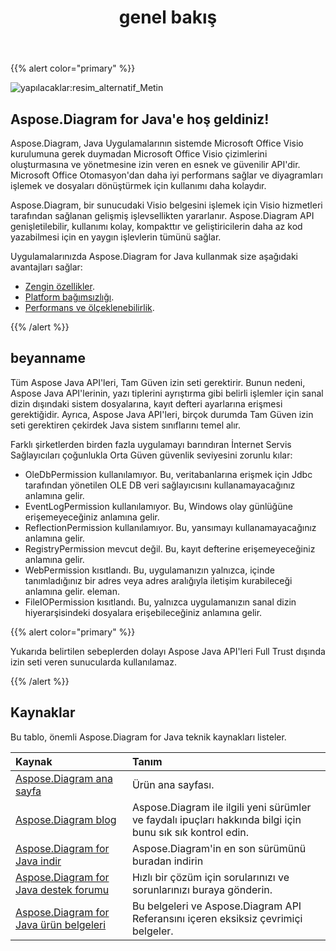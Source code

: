 ﻿---
title: genel bakış
linktitle: genel bakış
type: docs
weight: 10
url: /tr/java/overview/
lastmod: 2022-01-2
description: Visio Diagram Java API'in temel özelliklerine ve desteklenen biçimlerine genel bakış, Java kitaplığının kurulum ve lisanslama kılavuzu.
sitemap:
changefreq: weekl
priority: 0.7
---
{{% alert color="primary" %}} 

![yapılacaklar:resim_alternatif_Metin](product-overview_1.png)
## **Aspose.Diagram for Java'e hoş geldiniz!**
Aspose.Diagram, Java Uygulamalarının sistemde Microsoft Office Visio kurulumuna gerek duymadan Microsoft Office Visio çizimlerini oluşturmasına ve yönetmesine izin veren en esnek ve güvenilir API'dir. Microsoft Office Otomasyon'dan daha iyi performans sağlar ve diyagramları işlemek ve dosyaları dönüştürmek için kullanımı daha kolaydır.

Aspose.Diagram, bir sunucudaki Visio belgesini işlemek için Visio hizmetleri tarafından sağlanan gelişmiş işlevsellikten yararlanır. Aspose.Diagram API genişletilebilir, kullanımı kolay, kompakttır ve geliştiricilerin daha az kod yazabilmesi için en yaygın işlevlerin tümünü sağlar.

Uygulamalarınızda Aspose.Diagram for Java kullanmak size aşağıdaki avantajları sağlar:

- [Zengin özellikler](/diagram/tr/java/product-overview/).
- [Platform bağımsızlığı](/diagram/tr/java/product-overview/).
- [Performans ve ölçeklenebilirlik](/diagram/tr/java/product-overview/).

{{% /alert %}} 
## **beyanname**
Tüm Aspose Java API'leri, Tam Güven izin seti gerektirir. Bunun nedeni, Aspose Java API'lerinin, yazı tiplerini ayrıştırma gibi belirli işlemler için sanal dizin dışındaki sistem dosyalarına, kayıt defteri ayarlarına erişmesi gerektiğidir. Ayrıca, Aspose Java API'leri, birçok durumda Tam Güven izin seti gerektiren çekirdek Java sistem sınıflarını temel alır.

Farklı şirketlerden birden fazla uygulamayı barındıran İnternet Servis Sağlayıcıları çoğunlukla Orta Güven güvenlik seviyesini zorunlu kılar:

- OleDbPermission kullanılamıyor. Bu, veritabanlarına erişmek için Jdbc tarafından yönetilen OLE DB veri sağlayıcısını kullanamayacağınız anlamına gelir.
- EventLogPermission kullanılamıyor. Bu, Windows olay günlüğüne erişemeyeceğiniz anlamına gelir.
- ReflectionPermission kullanılamıyor. Bu, yansımayı kullanamayacağınız anlamına gelir.
- RegistryPermission mevcut değil. Bu, kayıt defterine erişemeyeceğiniz anlamına gelir.
- WebPermission kısıtlandı. Bu, uygulamanızın yalnızca, içinde tanımladığınız bir adres veya adres aralığıyla iletişim kurabileceği anlamına gelir.<trust> eleman.
- FileIOPermission kısıtlandı. Bu, yalnızca uygulamanızın sanal dizin hiyerarşisindeki dosyalara erişebileceğiniz anlamına gelir.

{{% alert color="primary" %}} 

Yukarıda belirtilen sebeplerden dolayı Aspose Java API'leri Full Trust dışında izin seti veren sunucularda kullanılamaz.

{{% /alert %}} 
## **Kaynaklar**
Bu tablo, önemli Aspose.Diagram for Java teknik kaynakları listeler.

|**Kaynak**|**Tanım**|
|:- |:- |
|[Aspose.Diagram ana sayfa](https://products.aspose.com/diagram/java/)|Ürün ana sayfası.|
|[Aspose.Diagram blog](https://blog.aspose.com/category/diagram/)|Aspose.Diagram ile ilgili yeni sürümler ve faydalı ipuçları hakkında bilgi için bunu sık sık kontrol edin.|
|[Aspose.Diagram for Java indir](https://repository.aspose.com/webapp/#/artifacts/browse/tree/General/repo/com/aspose/aspose-diagram)|Aspose.Diagram'in en son sürümünü buradan indirin|
|[Aspose.Diagram for Java destek forumu](https://forum.aspose.com/c/diagram/17)|Hızlı bir çözüm için sorularınızı ve sorunlarınızı buraya gönderin.|
|[Aspose.Diagram for Java ürün belgeleri](/diagram/tr/java/home/)|Bu belgeleri ve Aspose.Diagram API Referansını içeren eksiksiz çevrimiçi belgeler.|
